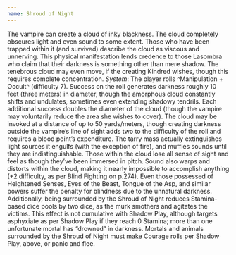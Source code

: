 ```yaml
---
name: Shroud of Night
---
```


The vampire can create a cloud of inky blackness. The cloud completely obscures light and even sound to some extent. Those who have been trapped within it (and survived) describe the cloud as viscous and unnerving. This physical manifestation lends credence to those Lasombra who claim that their darkness is something other than mere shadow. The tenebrous cloud may even move, if the creating Kindred wishes, though this requires complete concentration.
_System_: The player rolls ^Manipulation + Occult^ (difficulty 7). Success on the roll generates darkness roughly 10 feet (three meters) in diameter, though the amorphous cloud constantly shifts and undulates, sometimes even extending shadowy tendrils. Each additional success doubles the diameter of the cloud (though the vampire may voluntarily reduce the area she wishes to cover). The cloud may be invoked at a distance of up to 50 yards/meters, though creating darkness outside the vampire’s line of sight adds two to the difficulty of the roll and requires a blood point’s expenditure. The tarry mass actually extinguishes light sources it engulfs (with the exception of fire), and muffles sounds until they are indistinguishable. Those within the cloud lose all sense of sight and feel as though they’ve been immersed in pitch. Sound also warps and distorts within the cloud, making it nearly impossible to accomplish anything (+2 difficulty, as per Blind Fighting on p.274). Even those possessed of Heightened Senses, Eyes of the Beast, Tongue of the Asp, and similar powers suffer the penalty for blindness due to the unnatural darkness. Additionally, being surrounded by the Shroud of Night reduces Stamina-based dice pools by two dice, as the murk smothers and agitates the victims. This effect is not cumulative with Shadow Play, although targets asphyxiate as per Shadow Play if they reach 0 Stamina; more than one unfortunate mortal has “drowned” in darkness. Mortals and animals surrounded by the Shroud of Night must make Courage rolls per Shadow Play, above, or panic and flee.